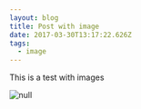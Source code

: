 ```yaml
---
layout: blog
title: Post with image
date: 2017-03-30T13:17:22.626Z
tags:
  - image
---
```


This is a test with images

![null](/public/images/be-0.jpg)

